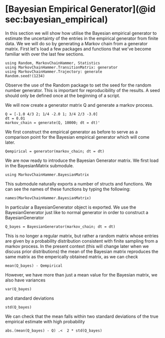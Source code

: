 # [Bayesian Empirical Generator](@id sec:bayesian_empirical)

In this section we will show how utilise the Bayesian empirical generator to estimate the uncertainty of the entries in the empirical generator from finite data. We we will do so by generating a Markov chain from a generator matrix. First let's load a few packages and functions that we've become familiar with over the last few sections.
```@example bayesian_empirical_generator
using Random, MarkovChainHammer, Statistics
using MarkovChainHammer.TransitionMatrix: generator
using MarkovChainHammer.Trajectory: generate
Random.seed!(1234)
```
Observe the use of the Random package to set the seed for the random number generator. This is important for reproducibility of the results. A seed should only be defined once at the beginning of a script. 

We will now create a generator matrix Q and generate a markov process.

```@example bayesian_empirical_generator
Q = [-1.0 4/3 2; 1/4 -2.0 1; 3/4 2/3 -3.0]
dt = 0.01
markov_chain = generate(Q, 10000; dt = dt)'
```

We first construct the empirical generator as before to serve as a comparison point for the Bayesian empirical generator which will come later.

```@example bayesian_empirical_generator
Qempirical = generator(markov_chain; dt = dt)
```

We are now ready to introduce the Bayesian Generator matrix. We first load in the BayesianMatrix submodule.

```@example bayesian_empirical_generator
using MarkovChainHammer.BayesianMatrix
```

This submodule naturally exports a number of structs and functions. We can see the names of these functions by typing the following: 
```@example bayesian_empirical_generator
names(MarkovChainHammer.BayesianMatrix)
```

In particular a BayesianGenerator object is exported. We use the BayesianGenerator just like to normal generator in order to construct a BayesianGenerator

```@example bayesian_empirical_generator
Q_bayes = BayesianGenerator(markov_chain; dt = dt)
```

This is no longer a regular matrix, but rather a random matrix whose entries are given by a probability distribution consistent with finite sampling from a markov process. In the present context (this will change later when we discuss prior distributions) the mean of the Bayesian matrix reproduces the same matrix as the emperically obtained matrix, as we can check

```@example bayesian_empirical_generator
mean(Q_bayes) - Qempirical
```

However, we have more than just a mean value for the Bayesian matrix, we also have variances 
```@example bayesian_empirical_generator
var(Q_bayes)
```
and standard deviations
```@example bayesian_empirical_generator
std(Q_bayes)
```

We can check that the mean falls within two standard deviations of the true empirical estimate with high probability

```@example bayesian_empirical_generator
abs.(mean(Q_bayes) - Q) .<  2 * std(Q_bayes)
```

